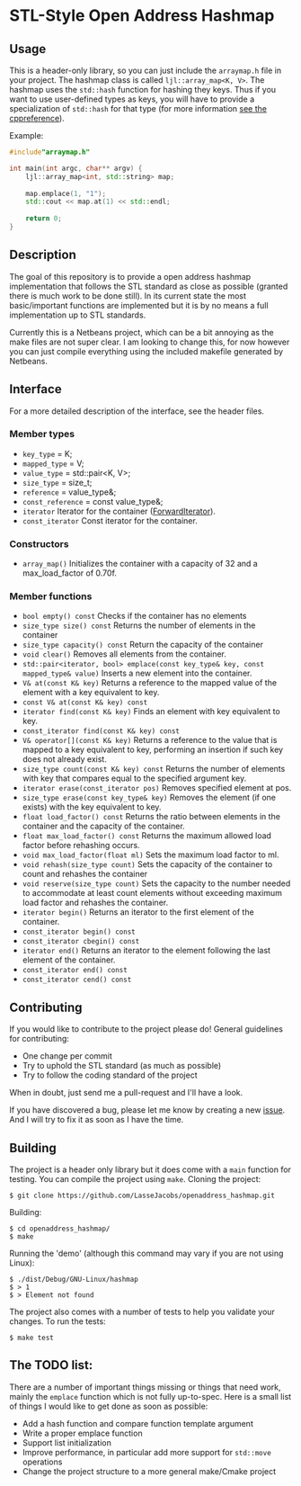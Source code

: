 # STL-Style Open Address Hashmap
## Usage
This is a header-only library, so you can just include the `arraymap.h` 
file in your project. The hashmap class is called `ljl::array_map<K, V>`.
The hashmap uses the `std::hash` function for hashing they keys. Thus if you
want to use user-defined types as keys, you will have to provide a 
specialization of `std::hash` for that type (for more information 
[see the cppreference](http://en.cppreference.com/w/cpp/utility/hash)).

Example:
```c++
#include"arraymap.h"

int main(int argc, char** argv) {
    ljl::array_map<int, std::string> map;
	
    map.emplace(1, "1");
    std::cout << map.at(1) << std::endl;
   
    return 0;
}

```

## Description
The goal of this repository is to provide a open address hashmap implementation 
that follows the STL standard as close as possible (granted there is much work 
to be done still). In its current state the most basic/important functions are 
implemented but it is by no means a full implementation up to STL standards.

Currently this is a Netbeans project, which can be a bit annoying as the make
files are not super clear. I am looking to change this, for now however you can
just compile everything using the included makefile generated by Netbeans.

## Interface
For a more detailed description of the interface, see the header files.

### Member types
 - `key_type` = K;
 - `mapped_type` = V;
 - `value_type` = std::pair<K, V>;
 - `size_type` = size_t;
 - `reference` = value_type&;
 - `const_reference` = const value_type&;
 - `iterator` Iterator for the container ([ForwardIterator](http://en.cppreference.com/w/cpp/concept/ForwardIterator)).
 - `const_iterator` Const iterator for the container.
 
### Constructors
 - `array_map()` Initializes the container with a capacity of 32 and a max_load_factor of 0.70f.

### Member functions
 - `bool empty() const` Checks if the container has no elements
 - `size_type size() const` Returns the number of elements in the container
 - `size_type capacity() const` Return the capacity of the container
 - `void clear()` Removes all elements from the container.
 - `std::pair<iterator, bool> emplace(const key_type& key, const mapped_type& value)` Inserts a new element into the container.
 - `V& at(const K& key)` Returns a reference to the mapped value of the element with a key equivalent to key.
 - `const V& at(const K& key) const`
 - `iterator find(const K& key)` Finds an element with key equivalent to key.
 - `const_iterator find(const K& key) const`
 - `V& operator[](const K& key)` Returns a reference to the value that is mapped to a key equivalent to key, performing an insertion if such key does not already exist.
 - `size_type count(const K& key) const` Returns the number of elements with key that compares equal to the specified argument key.
 - `iterator erase(const_iterator pos)` Removes specified element at pos.
 - `size_type erase(const key_type& key)` Removes the element (if one exists) with the key equivalent to key.
 - `float load_factor() const` Returns the ratio between elements in the container and the capacity of the container.
 - `float max_load_factor() const` Returns the maximum allowed load factor before rehashing occurs.
 - `void max_load_factor(float ml)` Sets the maximum load factor to ml.
 - `void rehash(size_type count)` Sets the capacity of the container to count and rehashes the container
 - `void reserve(size_type count)` Sets the capacity to the number needed to accommodate at least count elements without exceeding maximum load factor and rehashes the container.
 - `iterator begin()` Returns an iterator to the first element of the container.
 - `const_iterator begin() const`
 - `const_iterator cbegin() const`
 - `iterator end()` Returns an iterator to the element following the last element of the container.
 - `const_iterator end() const`
 - `const_iterator cend() const`
 
## Contributing
If you would like to contribute to the project please do! General guidelines for contributing:
 - One change per commit
 - Try to uphold the STL standard (as much as possible)
 - Try to follow the coding standard of the project
 
When in doubt, just send me a pull-request and I'll have a look.

If you have discovered a bug, please let me know by creating a new [issue](https://github.com/LasseJacobs/openaddress_hashmap/issues). And I will try to fix it as soon as I have the time.

## Building
The project is a header only library but it does come with a `main` function for testing.
You can compile the project using `make`.
Cloning the project:

    $ git clone https://github.com/LasseJacobs/openaddress_hashmap.git

Building:

    $ cd openaddress_hashmap/
    $ make
	
Running the 'demo' (although this command may vary if you are not using Linux):
    
    $ ./dist/Debug/GNU-Linux/hashmap
    $ > 1
    $ > Element not found
	
The project also comes with a number of tests to help you validate your changes.
To run the tests:
    
    $ make test
	
## The TODO list:
There are a number of important things missing or things that need work, mainly
the `emplace` function which is not fully up-to-spec. Here is a small list of
things I would like to get done as soon as possible:
 - Add a hash function and compare function template argument
 - Write a proper emplace function
 - Support list initialization
 - Improve performance, in particular add more support for `std::move` operations
 - Change the project structure to a more general make/Cmake project
	
